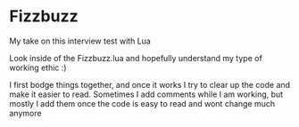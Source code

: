 # Fizzbuzz
My take on this interview test with Lua

Look inside of the Fizzbuzz.lua and hopefully understand my type of working ethic :)

I first bodge things together, and once it works I try to clear up the code and make it easier to read.
Sometimes I add comments while I am working, but mostly I add them once the code is easy to read and wont change much anymore

